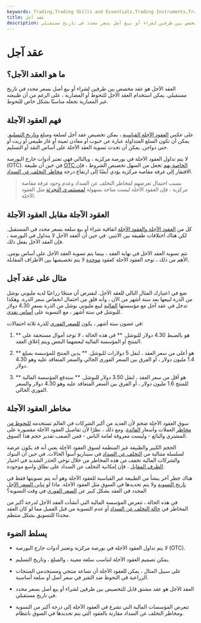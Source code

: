 ```yaml
---
keywords: Trading,Trading Skills and Essentials,Trading Instruments,Trading Skills
title: عقد آجل
description: العقد الآجل هو عقد مخصص بين طرفين لشراء أو بيع أصل بسعر محدد في تاريخ مستقبلي.
---
```


# عقد آجل
## ما هو العقد الآجل؟

العقد الآجل هو عقد مخصص بين طرفين لشراء أو بيع أصل بسعر محدد في تاريخ مستقبلي. يمكن استخدام العقد الآجل للتحوط أو المضاربة ، على الرغم من أن طبيعته غير المعيارية تجعله مناسبًا بشكل خاص للتحوط.

## فهم العقود الآجلة

على عكس [العقود الآجلة القياسية](/futures) ، يمكن تخصيص عقد آجل لسلعة ومبلغ [وتاريخ التسليم](/deliverydate). يمكن أن تكون السلع المتداولة عبارة عن حبوب أو معادن ثمينة أو غاز طبيعي أو زيت أو حتى دواجن. يمكن أن تحدث تسوية العقد الآجلة على أساس النقد أو التسليم.

لا يتم تداول العقود الآجلة في بورصة مركزية ، وبالتالي فهي تعتبر أدوات خارج البورصة (OTC). في حين أن طبيعة [OTC الخاصة بهم](/otc) تجعل من السهل تخصيص الشروط ، فإن الافتقار إلى غرفة مقاصة مركزية يؤدي أيضًا إلى ارتفاع درجة [مخاطر التخلف عن السداد](/defaultrisk).

> بسبب احتمال تعرضهم لمخاطر التخلف عن السداد وعدم وجود غرفة مقاصة مركزية ، فإن العقود الآجلة ليست متاحة بسهولة [لمستثمري التجزئة](/retailinvestor) مثل العقود الآجلة.

>

## العقود الآجلة مقابل العقود الآجلة

كل من [العقود الآجلة والعقود الآجلة](/futurescontract) اتفاقية شراء أو بيع سلعة بسعر محدد في المستقبل. لكن هناك اختلافات طفيفة بين الاثنين. في حين أن العقد الآجل لا يتداول في البورصة ، فإن العقد الآجل يفعل ذلك.

تتم تسوية العقد الآجل في نهاية العقد ، بينما يتم تسوية العقد الآجل على أساس يومي. الأهم من ذلك ، توجد العقود الآجلة كعقود [موحدة](/contract-theory) لا يتم تخصيصها بين الأطراف المقابلة.

## مثال على عقد آجل

ضع في اعتبارك المثال التالي للعقد الآجل. لنفترض أن منتجًا زراعيًا لديه مليوني بوشل من الذرة لبيعها بعد ستة أشهر من الآن ، وأنه قلق من احتمال انخفاض سعر الذرة. وهكذا تدخل في عقد آجل مع مؤسستها [المالية](/financialinstitution) لبيع مليوني بوشل من الذرة بسعر 4.30 دولار للبوشل في ستة أشهر ، مع التسوية على [أساس نقدي](/cashbasis).

في غضون ستة أشهر ، يكون [للسعر الفوري](/spotprice) للذرة ثلاثة احتمالات:

1. ** هو بالضبط 4.30 دولار للبوشل. ** في هذه الحالة ، لا توجد أموال مستحقة على المنتج أو المؤسسة المالية لبعضهما البعض ويتم إغلاق العقد.

1. ** هو أعلى من سعر العقد ، لنقل 5 دولارات للبوشل. ** يدين المنتج للمؤسسة بمبلغ 1.4 مليون دولار ، أو الفرق بين السعر الفوري الحالي والسعر المتعاقد عليه وهو 4.30 دولار.

1. ** هو أقل من سعر العقد ، لنقل 3.50 دولار للبوشل. ** ستدفع المؤسسة المالية للمنتج 1.6 مليون دولار ، أو الفرق بين السعر المتعاقد عليه وهو 4.30 دولار والسعر الفوري الحالي.

## مخاطر العقود الآجلة

سوق العقود الآجلة ضخم لأن العديد من أكبر الشركات في العالم تستخدمه [للتحوط من مخاطر](/hedge) العملات وأسعار [الفائدة](/interestraterisk). ومع ذلك ، نظرًا لأن تفاصيل العقود الآجلة مقصورة على المشتري والبائع - وليست معروفة لعامة الناس - فمن الصعب تقدير حجم هذا السوق.

الحجم الكبير والطبيعة غير المنظمة لسوق العقود الآجلة يعني أنه قد يكون عرضة لسلسلة متتالية من [التخلف عن السداد](/default2) في سيناريو أسوأ الحالات. في حين أن البنوك والشركات المالية تخفف من هذه المخاطر من خلال توخي الحذر الشديد في اختيار [الطرف المقابل](/counterparty) ، فإن إمكانية التخلف عن السداد على نطاق واسع موجودة.

هناك خطر آخر ينشأ من الطبيعة غير القياسية للعقود الآجلة وهو أنه يتم تسويتها فقط في [تاريخ التسوية](/settlementdate) ولا يتم تحديدها في السوق مثل العقود الآجلة. ماذا لو [تباين السعر الآجل](/forwardrate) المحدد في العقد بشكل كبير عن [السعر الفوري](/spot_rate) في وقت التسوية؟

في هذه الحالة ، تتعرض المؤسسة المالية التي أنشأت العقد الآجل لدرجة أكبر من المخاطر في [حالة التخلف عن السداد](/event-of-default) أو عدم التسوية من قبل العميل مما لو كان العقد محددًا للتسويق بشكل منتظم.

## يسلط الضوء

- لا يتم تداول العقود الآجلة في بورصة مركزية وتعتبر أدوات خارج البورصة (OTC).

- يمكن تصميم العقود الآجلة لتناسب سلعة معينة ، والمبلغ ، وتاريخ التسليم.

- على سبيل المثال ، يمكن للعقود الآجلة أن تساعد منتجي ومستخدمي المنتجات الزراعية في التحوط ضد التغير في سعر أصل أو سلعة أساسية.

- العقد الآجل هو عقد مشتق قابل للتخصيص بين طرفين لشراء أو بيع أصل بسعر محدد في تاريخ مستقبلي.

- تتعرض المؤسسات المالية التي تشرع في العقود الآجلة إلى درجة أكبر من التسوية ومخاطر التخلف عن السداد مقارنة بالعقود التي يتم تحديدها في السوق بانتظام.

